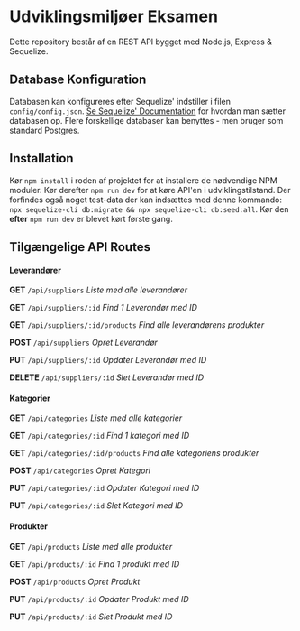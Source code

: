 # Udviklingsmiljøer Eksamen

Dette repository består af en REST API bygget med Node.js, Express & Sequelize.

## Database Konfiguration

Databasen kan konfigureres efter Sequelize' indstiller i filen `config/config.json`. [Se Sequelize' Documentation](https://sequelize.org/master/manual/migrations.html) for hvordan man sætter databasen op.
Flere forskellige databaser kan benyttes - men bruger som standard Postgres.

## Installation

Kør `npm install` i roden af projektet for at installere de nødvendige NPM moduler. Kør derefter `npm run dev` for at køre API'en i udviklingstilstand.
Der forfindes også noget test-data der kan indsættes med denne kommando: `npx sequelize-cli db:migrate && npx sequelize-cli db:seed:all`. Kør den **efter** `npm run dev` er blevet kørt første gang.

## Tilgængelige API Routes

#### Leverandører

**GET** `/api/suppliers`
_Liste med alle leverandører_

**GET** `/api/suppliers/:id`
_Find 1 Leverandør med ID_

**GET** `/api/suppliers/:id/products`
_Find alle leverandørens produkter_

**POST** `/api/suppliers`
_Opret Leverandør_

**PUT** `/api/suppliers/:id`
_Opdater Leverandør med ID_

**DELETE** `/api/suppliers/:id`
_Slet Leverandør med ID_

#### Kategorier

**GET** `/api/categories`
_Liste med alle kategorier_

**GET** `/api/categories/:id`
_Find 1 kategori med ID_

**GET** `/api/categories/:id/products`
_Find alle kategoriens produkter_

**POST** `/api/categories`
_Opret Kategori_

**PUT** `/api/categories/:id`
_Opdater Kategori med ID_

**PUT** `/api/categories/:id`
_Slet Kategori med ID_

#### Produkter

**GET** `/api/products`
_Liste med alle produkter_

**GET** `/api/products/:id`
_Find 1 produkt med ID_

**POST** `/api/products`
_Opret Produkt_

**PUT** `/api/products/:id`
_Opdater Produkt med ID_

**PUT** `/api/products/:id`
_Slet Produkt med ID_
